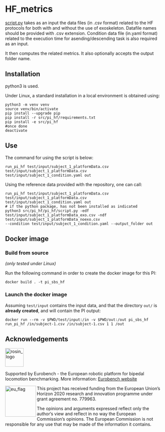 # HF_metrics

[script.py](script.py) takes as an input the data files (in .csv format) related to the HF protocols for both with and without the use of exoskeleton. Datafile names should be provided with .csv extension. Condition data file (in.yaml format) related to the execution time for asending/descending task is also required as an input.

It then computes the related metrics. It also optionally accepts the output folder name.

## Installation

python3 is used.

Under Linux, a standard installation in a local environment is obtained using:

```term
python3 -m venv venv
source venv/bin/activate
pip install --upgrade pip
pip install -r src/pi_hf/requirements.txt
pip install -e src/pi_hf
#once done
deactivate
```

## Use

The command for using the script is below:

```console
run_pi_hf test/input/subject_1_platformData.csv test/input/subject_1_platformData.csv test/input/subject_1_condition.yaml out
```

Using the reference data provided with the repository, one can call:

```console
run_pi_hf test/input/subject_1_platformData.csv test/input/subject_1_platformData.csv test/input/subject_1_condition.yaml out
# if the python package, has not been installed as indicated
python3 src/pi_hf/pi_hf/script.py -edf test/input/subject_1_platformData_exo.csv -ndf test/input/subject_1_platformData_noexo.csv 
--condition test/input/subject_1_condition.yaml --output_folder out
```
## Docker image

### Build from source

_(only tested under Linux)_

Run the following command in order to create the docker image for this PI:

```console
docker build . -t pi_sbs_hf
```

### Launch the docker image

Assuming `test/input` contains the input data, and that the directory `out/` is **already created**, and will contain the PI output:

```shell
docker run --rm -v $PWD/test/input:/in -v $PWD/out:/out pi_sbs_hf run_pi_hf /in/subject-1.csv /in/subject-1.csv 1 1 /out
```

## Acknowledgements

<a href="http://eurobench2020.eu">
  <img src="http://eurobench2020.eu/wp-content/uploads/2018/06/cropped-logoweb.png"
       alt="rosin_logo" height="60" >
</a>

Supported by Eurobench - the European robotic platform for bipedal locomotion benchmarking.
More information: [Eurobench website][eurobench_website]

<img src="http://eurobench2020.eu/wp-content/uploads/2018/02/euflag.png"
     alt="eu_flag" width="100" align="left" >

This project has received funding from the European Union’s Horizon 2020
research and innovation programme under grant agreement no. 779963.

The opinions and arguments expressed reflect only the author‘s view and
reflect in no way the European Commission‘s opinions.
The European Commission is not responsible for any use that may be made
of the information it contains.

[eurobench_logo]: http://eurobench2020.eu/wp-content/uploads/2018/06/cropped-logoweb.png
[eurobench_website]: http://eurobench2020.eu "Go to website"
